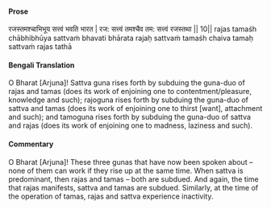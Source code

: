 #### Prose 

रजस्तमश्चाभिभूय सत्त्वं भवति भारत |
रज: सत्त्वं तमश्चैव तम: सत्त्वं रजस्तथा || 10||
rajas tamaśh chābhibhūya sattvaṁ bhavati bhārata
rajaḥ sattvaṁ tamaśh chaiva tamaḥ sattvaṁ rajas tathā

 #### Bengali Translation 

O Bharat [Arjuna]! Sattva guna rises forth by subduing the guna-duo of rajas and tamas (does its work of enjoining one to contentment/pleasure, knowledge and such); rajoguna rises forth by subduing the guna-duo of sattva and tamas (does its work of enjoining one to thirst [want], attachment and such); and tamoguna rises forth by subduing the guna-duo of sattva and rajas (does its work of enjoining one to madness, laziness and such).

 #### Commentary 

O Bharat [Arjuna]! These three gunas that have now been spoken about – none of them can work if they rise up at the same time. When sattva is predominant, then rajas and tamas – both are subdued. And again, the time that rajas manifests, sattva and tamas are subdued. Similarly, at the time of the operation of tamas, rajas and sattva experience inactivity.